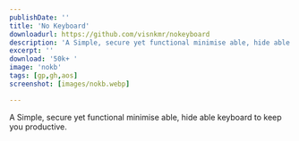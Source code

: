 ```yaml
---
publishDate: ''
title: 'No Keyboard'
downloadurl: https://github.com/visnkmr/nokeyboard
description: 'A Simple, secure yet functional minimise able, hide able keyboard to keep you productive.'
excerpt: ''
download: '50k+ '
image: 'nokb'
tags: [gp,gh,aos]
screenshot: [images/nokb.webp]

---
```


A Simple, secure yet functional minimise able, hide able keyboard to keep you productive.
